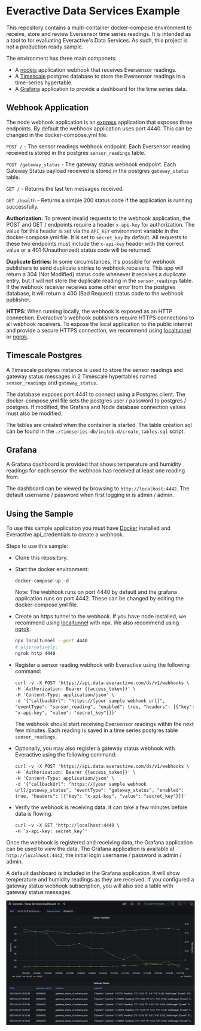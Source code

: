 # Everactive Data Services Example

This repository contains a multi-container docker-compose environment to receive, store and review Eversensor time series readings. It is intended as a tool to for evaluating Everactive's Data Services. As such, this project is not a production ready sample.

The environment has three main componets:

- A [nodejs](https://nodejs.org) application webhook that receives Eversensor readings.
- A [Timescale](https://timescale.com) postgres database to store the Eversensor readings in a time-series hypertable.
- A [Grafana](https://grafana.com) application to provide a dashboard for the time series data.

## Webhook Application

The node webhook application is an [express](https://www.npmjs.com/package/express) application that exposes three endpoints. By default the webhook application uses port 4440. This can be changed in the docker-compose.yml file.

`POST /` - The sensor readings webhook endpoint. Each Eversensor reading received is stored in the postgres `sensor_readings` table.

`POST /gateway_status` - The gateway status webhook endpoint. Each Gateway Status payload received is stored in the postgres `gateway_status` table.

`GET /` - Returns the last ten messages received.

`GET /health` - Returns a simple 200 status code if the application is running successfully.

**Authorization:** To prevent invalid requests to the webhook application, the POST and GET / endpoints require a header `x-api-key` for authorization. The value for this header is set via the `API_KEY` environment variable in the docker-compose.yml file. It is set to `secret_key` by default. All requests to these two endpoints must include the `x-api-key` header with the correct value or a 401 (Unauthorized) status code will be returned.

**Duplicate Entries:** In some circumstances, it's possible for webhook publishers to send duplicate entries to webhook receivers. This app will return a 304 (Not Modified) status code whenever it receives a duplicate entry, but it will not store the duplicate reading in the `sensor_readings` table. If the webhook receiver receives some other error from the postgres database, it will return a 400 (Bad Request) status code to the webhook publisher.

**HTTPS:** When running locally, the webhook is exposed as an HTTP connection. Everactive's webhook publishers require HTTPS connections to all webhook receivers. To expose the local application to the public internet and provide a secure HTTPS connection, we recommend using [localtunnel](https://www.npmjs.com/package/localtunnel) or [ngrok](https://ngrok.com/).

## Timescale Postgres

A Timescale postgres instance is used to store the sensor readings and gateway status messages in 2 Timescale hypertables named `sensor_readings` and `gateway_status`.

The database exposes port 4441 to connect using a Postgres client. The docker-compose.yml file sets the postgres user / password to postgres / postgres. If modified, the Grafana and Node database connection values must also be modified.

The tables are created when the container is started. The table creation sql can be found in the `./timeseries-db/initdb.d/create_tables.sql` script.

## Grafana

A Grafana dashboard is provided that shows temperature and humidity readings for each sensor the webhook has received at least one reading from.

The dashboard can be viewed by browsing to `http://localhost:4442`. The default username / password when first logging in is admin / admin.

## Using the Sample

To use this sample application you must have [Docker](https://docker.com) installed and Everactive api_credentials to create a webhook.

Steps to use this sample:

- Clone this repository.
- Start the docker environment:
  ```
  docker-compose up -d
  ```
  Note: The webhook runs on port 4440 by default and the grafana application runs on port 4442. These can be changed by editing the docker-compose.yml file.
- Create an https tunnel to the webhook. If you have node installed, we recommend using [localtunnel](https://www.npmjs.com/package/localtunnel) with npx. We also recommend using [ngrok](https://ngrok.com/).
  ```sh
  npx localtunnel --port 4440
  # alternatively:
  ngrok http 4440
  ```
- Register a sensor reading webhook with Everactive using the following command:

  ```
  curl -v -X POST 'https://api.data.everactive.com/ds/v1/webhooks \
  -H `Authorization: Bearer {{access_token}}' \
  -H 'Content-Type: application/json' \
  -d '{"callbackUrl": "https://[your sample webhook url]", "eventType": "sensor_reading", "enabled": true, "headers": [{"key": "x-api-key", "value": "secret_key"}]}'
  ```

  The webhook should start receiving Eversensor readings within the next few minutes. Each reading is saved in a time series postgres table `sensor_readings`.

- Optionally, you may also register a gateway status webhook with Everactive using the following command:

  ```
  curl -v -X POST 'https://api.data.everactive.com/ds/v1/webhooks \
  -H `Authorization: Bearer {{access_token}}' \
  -H 'Content-Type: application/json' \
  -d '{"callbackUrl": "https://[your sample webhook url]/gateway_status", "eventType": "gateway_status", "enabled": true, "headers": [{"key": "x-api-key", "value": "secret_key"}]}'
  ```

- Verify the webhook is receiving data. It can take a few minutes before data is flowing.
  ```
  curl -v -X GET 'http://localhost:4440 \
  -H `x-api-key: secret_key`'
  ```

Once the webhook is registered and receiving data, the Grafana application can be used to view the data. The Grafana application is available at `http://localhost:4442`, the initial login username / password is admin / admin.

A default dashboard is included in the Grafana application. It will show temperature and humidity readings as they are received. If you configured a gateway status webhook subscription, you will also see a table with gateway status messages.

![Screenshot of Grafana Dashboard showing a temperature data graph and a table of gateway status messages.](./images/grafana-screenshot.png)
